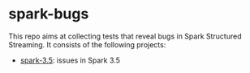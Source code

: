 # spark-bugs

This repo aims at collecting tests that reveal bugs in Spark Structured Streaming. It consists of the following projects:
- [spark-3.5](spark-3.5): issues in Spark 3.5
